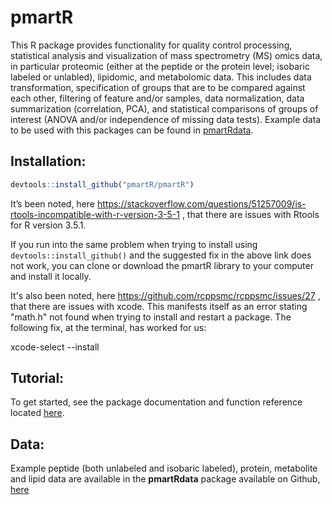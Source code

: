 # pmartR

This R package provides functionality for quality control processing, statistical analysis and visualization of mass spectrometry (MS) omics data, in particular proteomic (either at the peptide or the protein level; isobaric labeled or unlabled), lipidomic, and metabolomic data. This includes data transformation, specification of groups that are to be compared against each other, filtering of feature and/or samples, data normalization, data summarization (correlation, PCA), and statistical comparisons of groups of interest (ANOVA and/or independence of missing data tests). Example data to be used with this packages can be found in [pmartRdata](https://github.com/pmartR/pmartRdata).


## Installation:

``` r
devtools::install_github("pmartR/pmartR")
```

It’s been noted, here https://stackoverflow.com/questions/51257009/is-rtools-incompatible-with-r-version-3-5-1 , that there are issues with Rtools for R version 3.5.1.
 
If you run into the same problem when trying to install using `devtools::install_github()` and the suggested fix in the above link does not work, you can clone or download the pmartR library to your computer and install it locally.

It's also been noted, here https://github.com/rcppsmc/rcppsmc/issues/27 , that there are issues with xcode. This manifests itself as an error stating "math.h" not found when trying to install and restart a package. The following fix, at the terminal, has worked for us:

xcode-select --install


## Tutorial:

To get started, see the package documentation and function reference located [here](https://pmartr.github.io/pmartR/index.html).

## Data:

Example peptide (both unlabeled and isobaric labeled), protein, metabolite and lipid data are available in the __pmartRdata__ package available on Github, [here](https://github.com/pmartR/pmartRdata)
 

